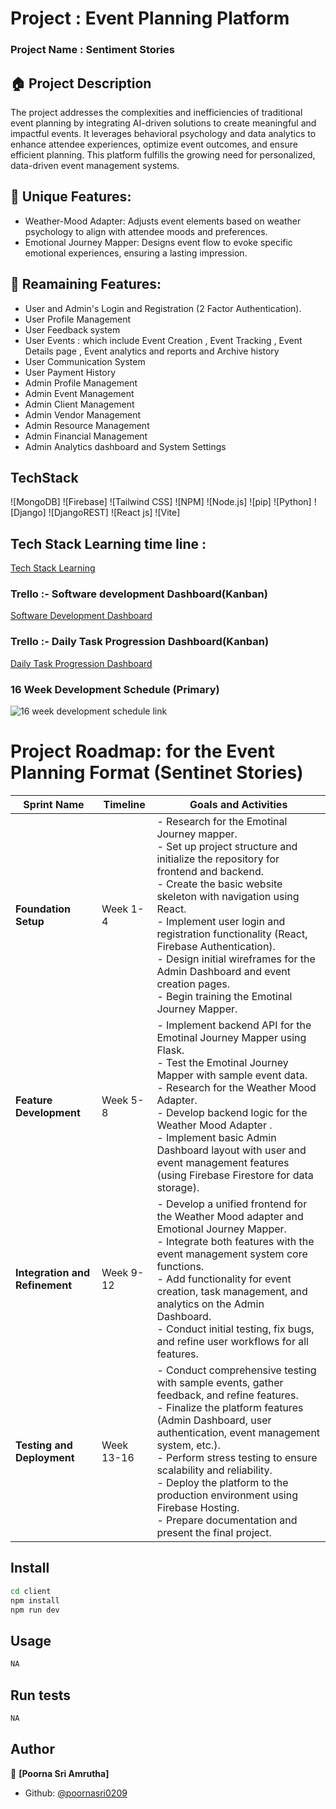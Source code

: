 # Project : Event Planning Platform 
### Project Name : Sentiment Stories
## 🏠 Project Description

The project addresses the complexities and inefficiencies of traditional event planning by integrating AI-driven solutions to create meaningful and impactful events. It leverages behavioral psychology and data analytics to enhance attendee experiences, optimize event outcomes, and ensure efficient planning. This platform fulfills the growing need for personalized, data-driven event management systems.

## 💫 Unique Features:
- Weather-Mood Adapter: Adjusts event elements based on weather psychology to align with attendee moods and preferences.
- Emotional Journey Mapper: Designs event flow to evoke specific emotional experiences, ensuring a lasting impression.

## 💫 Reamaining Features:
- User and Admin's Login and Registration (2 Factor Authentication).
- User Profile Management
- User Feedback system
- User Events :  which include Event Creation , Event Tracking , Event Details page , Event analytics and reports and Archive history
- User Communication System
- User Payment History
- Admin Profile Management
- Admin Event Management
- Admin Client Management
- Admin Vendor Management
- Admin Resource Management
- Admin Financial Management
- Admin Analytics dashboard and System Settings 


## TechStack
![MongoDB]
![Firebase]
![Tailwind CSS]
![NPM]
![Node.js]
![pip]
![Python]
![Django]
![DjangoREST]
![React js]
![Vite]


## Tech Stack Learning time line : 
[Tech Stack Learning](https://github.com/users/poornasri0209/projects/1)

### Trello :- Software development Dashboard(Kanban)
[Software Development Dashboard](https://trello.com/invite/b/679a217910d5e580fa091f9c/ATTI23b800c404636dbc6a0976e1ce6e72126E40BF74/software-development)

### Trello :- Daily Task Progression Dashboard(Kanban)
[Daily Task Progression Dashboard](https://trello.com/invite/b/679a21a0767b632b42e15bd8/ATTId83a4b26bdf878b44f8e50339c13cf36417BEA91/daily-task-progression)

### 16 Week Development Schedule (Primary)
![16 week development schedule link](https://www.mermaidchart.com/raw/d3d8adad-d080-4953-8670-bb48c2a58e3a?theme=light&version=v0.1&format=svg)

# Project Roadmap: for the Event Planning Format (Sentinet Stories)

| Sprint Name              | Timeline       | Goals and Activities |
|--------------------------|---------------|----------------------|
| **Foundation Setup**     | Week 1-4      | - Research for the Emotinal Journey mapper.<br> - Set up project structure and initialize the repository for frontend and backend.<br> - Create the basic website skeleton with navigation using React.<br> - Implement user login and registration functionality (React, Firebase Authentication).<br> - Design initial wireframes for the Admin Dashboard and event creation pages.<br> - Begin training the Emotinal Journey Mapper. |
| **Feature Development**  | Week 5-8      | - Implement backend API for the Emotinal Journey Mapper using Flask.<br> - Test the Emotinal Journey Mapper with sample event data.<br> - Research for the Weather Mood Adapter.<br> - Develop backend logic for the Weather Mood Adapter .<br> - Implement basic Admin Dashboard layout with user and event management features (using Firebase Firestore for data storage). |
| **Integration and Refinement** | Week 9-12  | - Develop a unified frontend for the Weather Mood adapter and Emotional Journey Mapper.<br> - Integrate both features  with the event management system core functions.<br> - Add functionality for event creation, task management, and analytics on the Admin Dashboard.<br> - Conduct initial testing, fix bugs, and refine user workflows for all features. |
| **Testing and Deployment** | Week 13-16  | - Conduct comprehensive testing with sample events, gather feedback, and refine features.<br> - Finalize the platform features (Admin Dashboard, user authentication, event management system, etc.).<br> - Perform stress testing to ensure scalability and reliability.<br> - Deploy the platform to the production environment using Firebase Hosting.<br> - Prepare documentation and present the final project. |



## Install

```sh
cd client
npm install
npm run dev
```

## Usage

```sh
NA
```

## Run tests

```sh
NA
```

## Author

👤 **[Poorna Sri Amrutha]**

* Github: [@poornasri0209](https://github.com/poornasri0209)


